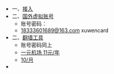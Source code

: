 - 一、[接入](https://zblogs.top/how-to-register-openai-chatgpt-in-china/#chatgpt)
- 二、[国外虚拟账号](https://sms-activate.org/getNumber)
	- 账号密码：
	- 18333601689@163.com   xuwencard
- 二、[翻墙工具](https://portal.shadowsocks.au/clientarea.php)
	- 账号密码同上
	- [一元机场 11元/年](https://xn--4gq62f52gdss.com/#/register?code=sEnVzDU6)
	- [10/月](https://cp.greennode.info/)
-